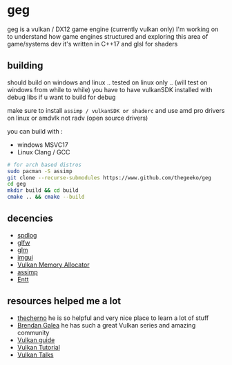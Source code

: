 # geg

geg is a vulkan / DX12 game engine (currently vulkan only) I'm working on to understand how game engines structured and exploring this area of game/systems dev it's written in C++17 and glsl for shaders

## building

should build on windows and linux .. tested on linux only .. (will test on windows from while to while)
you have to have vulkanSDK installed with debug libs if u want to build for debug

make sure to install `assimp / vulkanSDK or shaderc` and use amd pro drivers on linux or amdvlk not radv (open source drivers)

you can build with :

- windows MSVC17
- Linux Clang / GCC

```bash
# for arch based distros
sudo pacman -S assimp
git clone --recurse-submodules https://www.github.com/thegeeko/geg
cd geg
mkdir build && cd build
cmake .. && cmake --build
```

## decencies

- [spdlog](https://github.com/gabime/spdlog)
- [glfw](https://github.com/glfw/glfw)
- [glm](https://github.com/g-truc/glm)
- [imgui](https://github.com/ocornut/imgui)
- [Vulkan Memory Allocator](https://github.com/GPUOpen-LibrariesAndSDKs/VulkanMemoryAllocator)
- [assimp](https://github.com/assimp/assimp)
- [Entt](https://github.com/skypjack/entt)

## resources helped me a lot

- [thecherno](https://www.youtube.com/watch?v=JxIZbV_XjAs&list=PLlrATfBNZ98dC-V-N3m0Go4deliWHPFwT) he is so helpful and very nice place to learn a lot of stuff
- [Brendan Galea](https://www.youtube.com/watch?v=Y9U9IE0gVHA&list=PL8327DO66nu9qYVKLDmdLW_84-yE4auCR) he has such a great Vulkan series and amazing community
- [Vulkan guide](https://vkguide.dev/)
- [Vulkan Tutorial](https://vulkan-tutorial.com/)
- [Vulkan Talks](https://www.youtube.com/channel/UCimEyovXN8JliEq49sqUGOQ)
